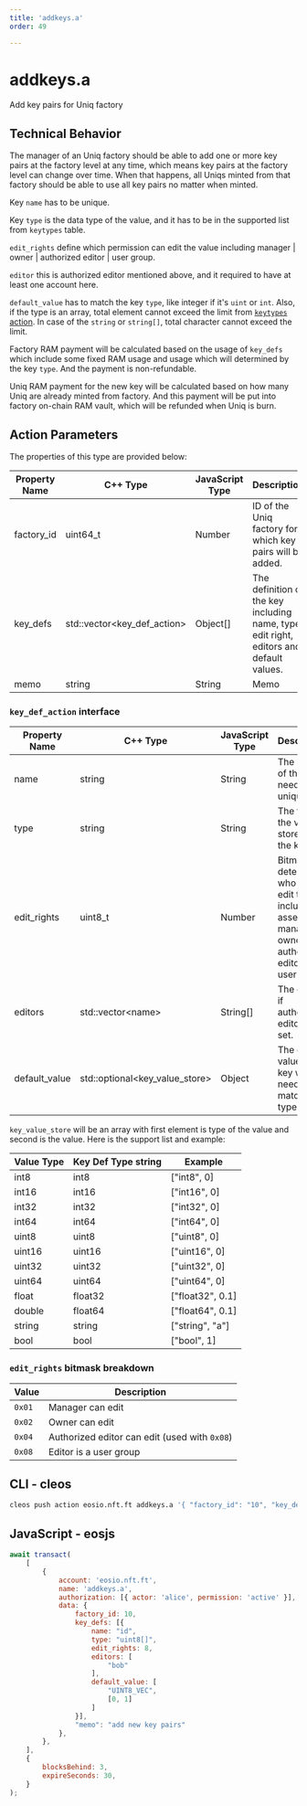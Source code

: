 ```yaml
---
title: 'addkeys.a'
order: 49

---
```


# addkeys.a

Add key pairs for Uniq factory

## Technical Behavior

The manager of an Uniq factory should be able to add one or more key pairs at the factory level at any time, which means key pairs at the factory level can change over time. When that happens, all Uniqs minted from that factory should be able to use all key pairs no matter when minted.

Key `name` has to be unique.

Key `type` is the data type of the value, and it has to be in the supported list from `keytypes` table.

`edit_rights` define which permission can edit the value including manager | owner | authorized editor | user group.

`editor` this is authorized editor mentioned above, and it required to have at least one account here.

`default_value` has to match the key `type`, like integer if it's `uint` or `int`. Also, if the type is an array, total element cannot exceed the limit from [`keytypes` action](./setktypes.md). In case of the `string` or `string[]`, total character cannot exceed the limit.

Factory RAM payment will be calculated based on the usage of `key_defs` which include some fixed RAM usage and usage which will determined by the key `type`. And the payment is non-refundable.

Uniq RAM payment for the new key will be calculated based on how many Uniq are already minted from factory. And this payment will be put into factory on-chain RAM vault, which will be refunded when Uniq is burn.

## Action Parameters

The properties of this type are provided below:

| Property Name | C++ Type                     | JavaScript Type | Description                                                                             |
| ------------- | ---------------------------- | --------------- | --------------------------------------------------------------------------------------- |
| factory_id    | uint64_t                     | Number          | ID of the Uniq factory for which key pairs will be added.                               |
| key_defs      | std::vector\<key_def_action> | Object[]        | The definition of the key including name, type, edit right, editors and default values. |
| memo          | string                       | String          | Memo                                                                                    |

### `key_def_action` interface

| Property Name | C++ Type                        | JavaScript Type | Description                                                                                               |
| ------------- | ------------------------------- | --------------- | --------------------------------------------------------------------------------------------------------- |
| name          | string                          | String          | The name of the key, needs to be unique.                                                                  |
| type          | string                          | String          | The type of the value stored in the key.                                                                  |
| edit_rights   | uint8_t                         | Number          | Bitmask, determines who can edit the key including asset manager, owner, authorized editor or user group. |
| editors       | std::vector\<name>              | String[]        | The editor if authorized editor is set.                                                                   |
| default_value | std::optional\<key_value_store> | Object          | The default value of the key which needs to match with type.                                              |

`key_value_store` will be an array with first element is type of the value and second is the value. Here is the support list and example:

| Value Type | Key Def Type string | Example          |
| ---------- | ------------------- | ---------------- |
| int8       | int8                | ["int8", 0]      |
| int16      | int16               | ["int16", 0]     |
| int32      | int32               | ["int32", 0]     |
| int64      | int64               | ["int64", 0]     |
| uint8      | uint8               | ["uint8", 0]     |
| uint16     | uint16              | ["uint16", 0]    |
| uint32     | uint32              | ["uint32", 0]    |
| uint64     | uint64              | ["uint64", 0]    |
| float      | float32             | ["float32", 0.1] |
| double     | float64             | ["float64", 0.1] |
| string     | string              | ["string", "a"]  |
| bool       | bool                | ["bool", 1]      |

### `edit_rights` bitmask breakdown

| Value  | Description                                   |
| ------ | --------------------------------------------- |
| `0x01` | Manager can edit                              |
| `0x02` | Owner can edit                                |
| `0x04` | Authorized editor can edit (used with `0x08`) |
| `0x08` | Editor is a user group                        |

## CLI - cleos

```bash
cleos push action eosio.nft.ft addkeys.a '{ "factory_id": "10", "key_defs": [ { "name": "id", "type": "uint8[]", "edit_rights": 8, "editors": [ "bob" ], "default_value": [ "UINT8_VEC", [0, 1] ] } ], "memo": "new key pairs" }' -p alice@active
```

## JavaScript - eosjs

```js
await transact(
    [
        {
            account: 'eosio.nft.ft',
            name: 'addkeys.a',
            authorization: [{ actor: 'alice', permission: 'active' }],
            data: {
                factory_id: 10,
                key_defs: [{
                    name: "id",
                    type: "uint8[]",
                    edit_rights: 8,
                    editors: [
                        "bob"
                    ],
                    default_value: [
                        "UINT8_VEC",
                        [0, 1]
                    ]
                }],
                "memo": "add new key pairs"
            },
        },
    ],
    {
        blocksBehind: 3,
        expireSeconds: 30,
    }
);
```